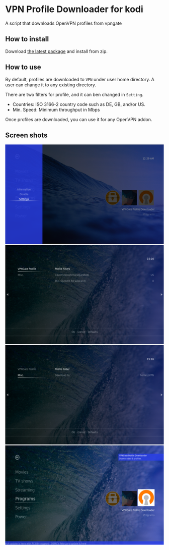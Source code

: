 VPN Profile Downloader for kodi
==========
A script that downloads OpenVPN profiles from vpngate

## How to install
Download [the latest package](https://github.com/Thunderbird2086/script.vpngate-profile-downloader/releases) and install from zip.

## How to use
By default, profiles are downloaded to `VPN` under user home directory. A user can change it to any existing directory.

There are two filters for profile, and it can ben changed in `Setting`.
* Countries: ISO 3166-2 country code such as DE, GB, and/or US. 
* Min. Speed: Minimum throughput in Mbps

Once profiles are downloaded, you can use it for any OpenVPN addon. 

## Screen shots
![](resources/images/screenshot000.png)
![](resources/images/screenshot001.png)
![](resources/images/screenshot002.png)
![](resources/images/screenshot003.png)
